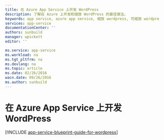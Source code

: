 ```yaml
---
title: 在 Azure App Service 上开发 WordPress
description: 了解在 Azure 上开发和缩放 WordPress 的最佳做法。
keywords: app service, azure app service, 缩放 wordpress, 可缩放 wordpress, wordpress
services: app-service
documentationCenter: ''
authors: sunbuild
manager: wpickett
editor: ''

ms.service: app-service
ms.workload: na
ms.tgt_pltfrm: na
ms.devlang: na
ms.topic: article
ms.date: 02/26/2016
wacn.date: 09/26/2016
ms.author: sunbuild
---
```


# 在 Azure App Service 上开发 WordPress

[!INCLUDE [app-service-blueprint-guide-for-wordpress](../../includes/app-service-blueprint-guide-for-wordpress.md)]

<!---HONumber=Mooncake_0307_2016-->